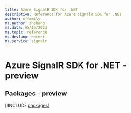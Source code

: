 ```yaml
---
title: Azure SignalR SDK for .NET
description: Reference for Azure SignalR SDK for .NET
author: sffamily
ms.author: zhshang
ms.data: 05/16/2023
ms.topic: reference
ms.devlang: dotnet
ms.service: signalr
---
```

# Azure SignalR SDK for .NET - preview
## Packages - preview
[!INCLUDE [packages](signalr-index.md)]